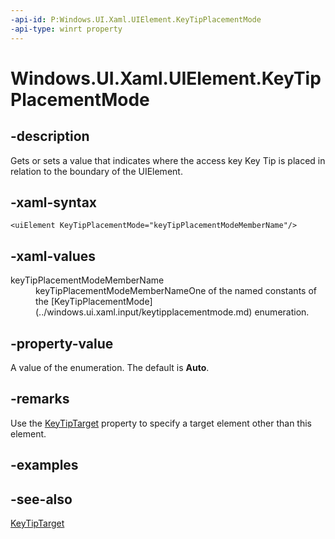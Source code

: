 ```yaml
---
-api-id: P:Windows.UI.Xaml.UIElement.KeyTipPlacementMode
-api-type: winrt property
---
```


<!-- Property syntax.
public KeyTipPlacementMode KeyTipPlacementMode { get;  set; }
-->

# Windows.UI.Xaml.UIElement.KeyTipPlacementMode

## -description
Gets or sets a value that indicates where the access key Key Tip is placed in relation to the boundary of the UIElement.



## -xaml-syntax
```xaml
<uiElement KeyTipPlacementMode="keyTipPlacementModeMemberName"/>
```

## -xaml-values
<dl><dt>keyTipPlacementModeMemberName</dt><dd>keyTipPlacementModeMemberNameOne of the named constants of the [KeyTipPlacementMode](../windows.ui.xaml.input/keytipplacementmode.md) enumeration.</dd>
</dl>

## -property-value
A value of the enumeration. The default is **Auto**.

## -remarks
Use the [KeyTipTarget](uielement_keytiptarget.md) property to specify a target element other than this element.

## -examples

## -see-also
[KeyTipTarget](uielement_keytiptarget.md)

